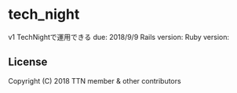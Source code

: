 # tech_night
v1 TechNightで運用できる
due: 2018/9/9
Rails version: 
Ruby version:
## License
Copyright (C) 2018 TTN member & other contributors
